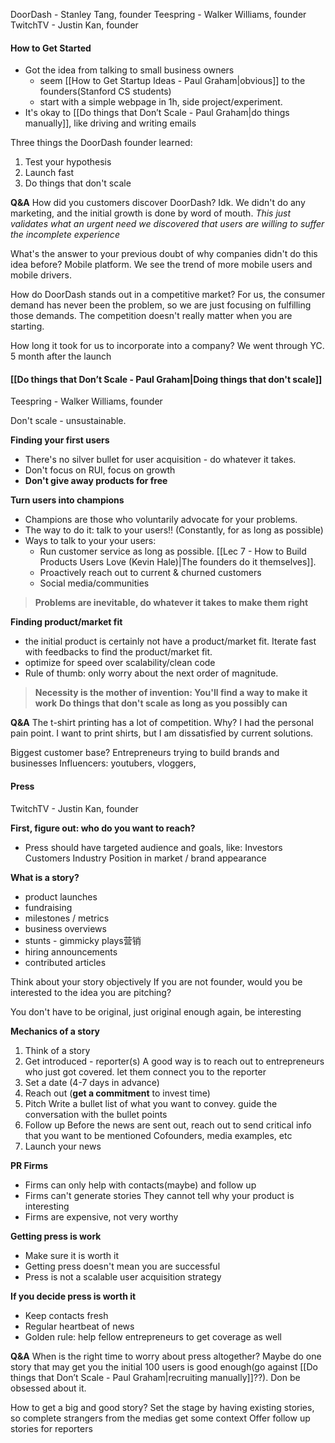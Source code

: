 DoorDash - Stanley Tang, founder
Teespring - Walker Williams, founder
TwitchTV - Justin Kan, founder
#### How to Get Started
- Got the idea from talking to small business owners
	- seem [[How to Get Startup Ideas - Paul Graham|obvious]] to the founders(Stanford CS students)
	- start with a simple webpage in 1h, side project/experiment.
- It's okay to [[Do things that Don’t Scale - Paul Graham|do things manually]], like driving and writing emails

Three things the DoorDash founder learned:
1. Test your hypothesis
2. Launch fast
3. Do things that don't scale

**Q&A**
How did you customers discover DoorDash?
	Idk. We didn't do any marketing, and the initial growth is done by word of mouth. *This just validates what an urgent need we discovered that users are willing to suffer the incomplete experience*

What's the answer to your previous doubt of why companies didn't do this idea before?
	Mobile platform. We see the trend of more mobile users and mobile drivers.

How do DoorDash stands out in a competitive market?
	For us, the consumer demand has never been the problem, so we are just focusing on fulfilling those demands.
	The competition doesn't really matter when you are starting.

How long it took for us to incorporate into a company?
	We went through YC. 5 month after the launch

#### [[Do things that Don’t Scale - Paul Graham|Doing things that don't scale]]
Teespring - Walker Williams, founder

Don't scale - unsustainable.

**Finding your first users**
- There's no silver bullet for user acquisition - do whatever it takes. 
- Don't focus on RUI, focus on growth
- **Don't give away products for free**

**Turn users into champions**
- Champions are those who voluntarily advocate for your problems.
- The way to do it: talk to your users!! (Constantly, for as long as possible)
- Ways to talk to your your users:
	- Run customer service as long as possible. [[Lec 7 - How to Build Products Users Love (Kevin Hale)|The founders do it themselves]].
	- Proactively reach out to current & churned customers
	- Social media/communities

> **Problems are inevitable, do whatever it takes to make them right**

**Finding product/market fit**
- the initial product is certainly not have a product/market fit. Iterate fast with feedbacks to find the product/market fit.
- optimize for speed over scalability/clean code
- Rule of thumb: only worry about the next order of magnitude.
> **Necessity is the mother of invention: You'll find a way to make it work**
> **Do things that don't scale as long as you possibly can**

**Q&A**
The t-shirt printing has a lot of competition. Why?
	I had the personal pain point. I want to print shirts, but I am dissatisfied by current solutions.

Biggest customer base?
	Entrepreneurs trying to build brands and businesses
	Influencers: youtubers, vloggers,

#### Press
TwitchTV - Justin Kan, founder

**First, figure out: who do you want to reach?**
- Press should have targeted audience and goals, like:
	Investors
	Customers
	Industry
	Position in market / brand appearance

**What is a story?**
- product launches
- fundraising
- milestones / metrics
- business overviews
- stunts - gimmicky plays营销
- hiring announcements
- contributed articles

Think about your story objectively
	If you are not founder, would you be interested to the idea you are pitching?

You don't have to be original, just original enough
	again, be interesting

**Mechanics of a story**
1. Think of  a story
2. Get introduced - reporter(s)
	A good way is to reach out to entrepreneurs who just got covered. let them connect you to the reporter
3. Set a date (4-7 days in advance)
4. Reach out (**get a commitment** to invest time)
5. Pitch
	Write a bullet list of what you want to convey. guide the conversation with the bullet points
6. Follow up
	Before the news are sent out, reach out to send critical info that you want to be mentioned
	Cofounders, media examples, etc
7. Launch your news

**PR Firms**
- Firms can only help with contacts(maybe) and follow up
- Firms can't generate stories
	They cannot tell why your product is interesting
- Firms are expensive, not very worthy

**Getting press is work**
- Make sure it is worth it
- Getting press doesn't mean you are successful
- Press is not a scalable user acquisition strategy

**If you decide press is worth it**
- Keep contacts fresh
- Regular heartbeat of news
- Golden rule: help fellow entrepreneurs to get coverage as well

**Q&A**
When is the right time to worry about press altogether?
	Maybe do one story that may get you the initial 100 users is good enough(go against [[Do things that Don’t Scale - Paul Graham|recruiting manually]]??). Don be obsessed about it.

How to get a big and good story?
	Set the stage by having existing stories, so complete strangers from the medias get some context
	Offer follow up stories for reporters

